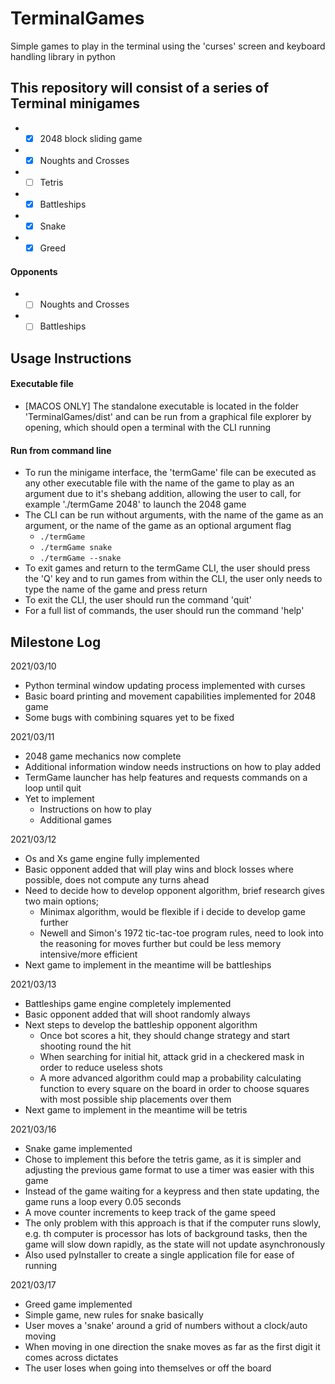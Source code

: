 # TerminalGames
Simple games to play in the terminal using the 'curses' screen and keyboard handling library in python

## This repository will consist of a series of Terminal minigames
*  - [X] 2048 block sliding game
*  - [X] Noughts and Crosses
*  - [ ] Tetris
*  - [X] Battleships
*  - [X] Snake
*  - [X] Greed

#### Opponents
*  - [ ] Noughts and Crosses
*  - [ ] Battleships

## Usage Instructions

#### Executable file

  * [MACOS ONLY] The standalone executable is located in the folder 'TerminalGames/dist' and can be run from a graphical file explorer by opening, which should open a terminal with the CLI running
  
#### Run from command line

  * To run the minigame interface, the 'termGame' file can be executed as any other executable file with the name of the game to play as an argument due to it's shebang addition, allowing the user to call, for example './termGame 2048' to launch the 2048 game
  * The CLI can be run without arguments, with the name of the game as an argument, or the name of the game as an optional argument flag
    * ```./termGame```
    * ```./termGame snake```
    * ```./termGame --snake```
  * To exit games and return to the termGame CLI, the user should press the 'Q' key and to run games from within the CLI, the user only needs to type the name of the game and press return
  * To exit the CLI, the user should run the command 'quit'
  * For a full list of commands, the user should run the command 'help'

## Milestone Log

2021/03/10
  * Python terminal window updating process implemented with curses
  * Basic board printing and movement capabilities implemented for 2048 game
  * Some bugs with combining squares yet to be fixed

2021/03/11
  * 2048 game mechanics now complete
  * Additional information window needs instructions on how to play added
  * TermGame launcher has help features and requests commands on a loop until quit
  * Yet to implement
    * Instructions on how to play
    * Additional games

2021/03/12
  * Os and Xs game engine fully implemented
  * Basic opponent added that will play wins and block losses where possible, does not compute any turns ahead
  * Need to decide how to develop opponent algorithm, brief research gives two main options;
    * Minimax algorithm, would be flexible if i decide to develop game further
    * Newell and Simon's 1972 tic-tac-toe program rules, need to look into the reasoning for moves further but could be less memory intensive/more efficient
  * Next game to implement in the meantime will be battleships

 2021/03/13
  * Battleships game engine completely implemented
  * Basic opponent added that will shoot randomly always
  * Next steps to develop the battleship opponent algorithm
    * Once bot scores a hit, they should change strategy and start shooting round the hit
    * When searching for initial hit, attack grid in a checkered mask in order to reduce useless shots
    * A more advanced algorithm could map a probability calculating function to every square on the board in order to choose squares with most possible ship placements over them
  * Next game to implement in the meantime will be tetris

2021/03/16
  * Snake game implemented
  * Chose to implement this before the tetris game, as it is simpler and adjusting the previous game format to use a timer was easier with this game
  * Instead of the game waiting for a keypress and then state updating, the game runs a loop every 0.05 seconds
  * A move counter increments to keep track of the game speed
  * The only problem with this approach is that if the computer runs slowly, e.g. th computer is processor has lots of background tasks, then the game will slow down rapidly, as the state will not update asynchronously
  * Also used pyInstaller to create a single application file for ease of running

2021/03/17
  * Greed game implemented
  * Simple game, new rules for snake basically
  * User moves a 'snake' around a grid of numbers without a clock/auto moving
  * When moving in one direction the snake moves as far as the first digit it comes across dictates
  * The user loses when going into themselves or off the board
